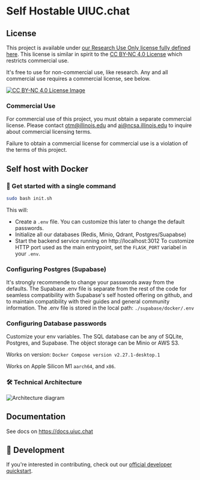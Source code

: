 # Self Hostable UIUC.chat

## License

This project is available under [our Research Use Only license fully defined here](https://github.com/UIUC-Chatbot/self-hostable-ai-ta-backend/blob/main/ResearchUseONLYLicense-UIUC.CHAT.pdf). This license is similar in spirit to the [CC BY-NC 4.0 License](https://creativecommons.org/licenses/by-nc/4.0/) which restricts commercial use.

It's free to use for non-commercial use, like research. Any and all commercial use requires a commercial license, see below.

[![CC BY-NC 4.0 License Image](https://github.com/user-attachments/assets/21f4d62f-6a34-4e73-aae3-3129f81b8140)](https://creativecommons.org/licenses/by-nc/4.0/)


### Commercial Use

For commercial use of this project, you must obtain a separate commercial license. Please contact [otm@illinois.edu](mailto:otm@illinois.edu) and [ai@ncsa.illinois.edu](mailto:ai@ncsa.illinois.edu) to inquire about commercial licensing terms.

Failure to obtain a commercial license for commercial use is a violation of the terms of this project.

## Self host with Docker

### 🎉 Get started with a single command

```bash
sudo bash init.sh
```
This will: 
* Create a `.env` file. You can customize this later to change the default passwords.
* Initialize all our databases (Redis, Minio, Qdrant, Postgres/Suapabse)
* Start the backend service running on http://localhost:3012 To customize HTTP port used as the main entrypoint, set the `FLASK_PORT` variabel in your `.env`.

### Configuring Postgres (Supabase)

It's strongly recommende to change your passwords away from the defaults. The Supabase .env file is separate from the rest of the code for seamless compatibility with Supabase's self hosted offering on github, and to maintain compatibility with their guides and general community information.
The .env file is stored in the local path: `./supabase/docker/.env`

### Configuring Database passwords

Customize your env variables. The SQL database can be any of SQLite, Postgres, and Supabase. The object storage can be Minio or AWS S3. 



Works on version: `Docker Compose version v2.27.1-desktop.1`

Works on Apple Silicon M1 `aarch64`, and `x86`.


### 🛠️ Technical Architecture

![Architecture diagram](https://github.com/UIUC-Chatbot/ai-ta-backend/assets/13607221/bda7b4d6-79ce-4d12-bf8f-cff9207c37af)

## Documentation

See docs on https://docs.uiuc.chat

## 📣 Development

If you're interested in contributing, check out our [official developer quickstart](https://docs.uiuc.chat/developers/developer-quickstart).
